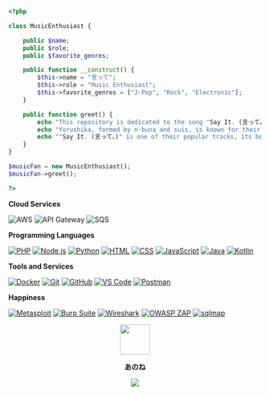 ```php
<?php

class MusicEnthusiast {

    public $name;
    public $role;
    public $favorite_genres;

    public function __construct() {
        $this->name = "言って";
        $this->role = "Music Enthusiast";
        $this->favorite_genres = ["J-Pop", "Rock", "Electronic"];
    }

    public function greet() {
        echo "This repository is dedicated to the song "Say It. (言って。)" by the Japanese music duo Yorushika.";
        echo "Yorushika, formed by n-buna and suis, is known for their emotionally and introspective music.";
        echo ""Say It. (言って。)" is one of their popular tracks, its beautiful composition and heartfelt lyrics.";
    }
}

$musicFan = new MusicEnthusiast();
$musicFan->greet();

?>
```

**Cloud Services**

![AWS](https://img.shields.io/badge/Cloud-AWS-informational?style=flat&logo=amazon-aws&logoColor=white&color=6aa6f8)
![API Gateway](https://img.shields.io/badge/API-Gateway-informational?style=flat&logo=amazon-api-gateway&logoColor=white&color=6aa6f8)
![SQS](https://img.shields.io/badge/Queue-SQS-informational?style=flat&logo=amazon-sqs&logoColor=white&color=6aa6f8)

**Programming Languages**

[![PHP](https://img.shields.io/badge/Code-PHP-informational?style=flat&logo=php&logoColor=white&color=777BB4)](https://www.php.net/)
[![Node.js](https://img.shields.io/badge/Code-Node.js-informational?style=flat&logo=node.js&logoColor=white&color=8CC84B)](https://nodejs.org/)
[![Python](https://img.shields.io/badge/Code-Python-informational?style=flat&logo=python&logoColor=white&color=6aa6f8)](https://www.python.org/)
[![HTML](https://img.shields.io/badge/Code-HTML-informational?style=flat&logo=html5&logoColor=white&color=E34F26)](https://developer.mozilla.org/en-US/docs/Web/HTML)
[![CSS](https://img.shields.io/badge/Code-CSS-informational?style=flat&logo=css3&logoColor=white&color=1572B6)](https://developer.mozilla.org/en-US/docs/Web/CSS)
[![JavaScript](https://img.shields.io/badge/Code-JavaScript-informational?style=flat&logo=javascript&logoColor=white&color=F7DF1E)](https://developer.mozilla.org/en-US/docs/Web/JavaScript)
[![Java](https://img.shields.io/badge/Code-Java-informational?style=flat&logo=java&logoColor=white&color=007396)](https://www.java.com/)
[![Kotlin](https://img.shields.io/badge/Code-Flutter-informational?style=flat&logo=flutter&logoColor=white&color=0095D5)](https://flutter.dev/)

**Tools and Services**

[![Docker](https://img.shields.io/badge/Containerization-Docker-informational?style=flat&logo=docker&logoColor=white&color=2496ED)](https://www.docker.com/)
[![Git](https://img.shields.io/badge/Version_Control-Git-informational?style=flat&logo=git&logoColor=white&color=F05032)](https://git-scm.com/)
[![GitHub](https://img.shields.io/badge/Version_Control-GitHub-informational?style=flat&logo=github&logoColor=white&color=181717)](https://github.com/)
[![VS Code](https://img.shields.io/badge/IDE-VS_Code-informational?style=flat&logo=visual-studio-code&logoColor=white&color=007ACC)](https://code.visualstudio.com/)
[![Postman](https://img.shields.io/badge/API-Postman-informational?style=flat&logo=postman&logoColor=white&color=FF6C37)](https://www.postman.com/)

**Happiness**

[![Metasploit](https://img.shields.io/badge/Pen_Test-Metasploit-informational?style=flat&logo=metasploit&logoColor=white&color=E6522C)](https://www.metasploit.com/)
[![Burp Suite](https://img.shields.io/badge/Pen_Test-Burp_Suite-informational?style=flat&logo=burp-suite&logoColor=white&color=FF6F61)](https://portswigger.net/burp)
[![Wireshark](https://img.shields.io/badge/Pen_Test-Wireshark-informational?style=flat&logo=wireshark&logoColor=white&color=1679A7)](https://www.wireshark.org/)
[![OWASP ZAP](https://img.shields.io/badge/Pen_Test-OWASP_ZAP-informational?style=flat&logo=owasp&logoColor=white&color=2E2E2E)](https://www.zaproxy.org/)
[![sqlmap](https://img.shields.io/badge/Pen_Test-sqlmap-informational?style=flat&logo=python&logoColor=white&color=306998)](http://sqlmap.org/)

<div align="center">
<img src="https://media.tenor.com/cyORI7kwShQAAAAj/shigure-ui-dance.gif" height="60" />

**あのね**

<div align="center"><img src="https://github-readme-stats.vercel.app/api?username=1tte&show_icons=true&count_private=true&hide_border=true" align="center" /></div>  
